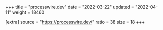 +++
title = "processwire.dev"
date = "2022-03-22"
updated = "2022-04-11"
weight = 18460

[extra]
source = "https://processwire.dev/"
ratio = 38
size = 18
+++
